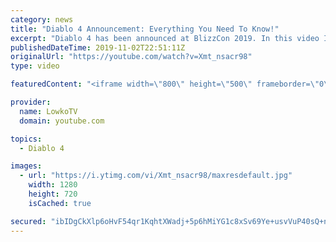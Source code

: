 ```yaml
---
category: news
title: "Diablo 4 Announcement: Everything You Need To Know!"
excerpt: "Diablo 4 has been announced at BlizzCon 2019. In this video I go over everything you need to know about this upcoming Blizzard Entertainment game."
publishedDateTime: 2019-11-02T22:51:11Z
originalUrl: "https://youtube.com/watch?v=Xmt_nsacr98"
type: video

featuredContent: "<iframe width=\"800\" height=\"500\" frameborder=\"0\" src=\"https://www.youtube.com/embed/Xmt_nsacr98\" allow=\"accelerometer; autoplay; encrypted-media; gyroscope; picture-in-picture\" allowfullscreen></iframe>"

provider:
  name: LowkoTV
  domain: youtube.com

topics:
  - Diablo 4

images:
  - url: "https://i.ytimg.com/vi/Xmt_nsacr98/maxresdefault.jpg"
    width: 1280
    height: 720
    isCached: true

secured: "ibIDgCkXlp6oHvF54qr1KqhtXWadj+5p6hMiYG1c8xSv69Ye+usvVuP40sQ+nI/as2n8nprd+/Bi7PBb7VxM5SzLdqwAIOIv4g/as1cHhn5CXJ9WnMOUxMfLX5bLOJ6Yn/Ft4nHs1nLzj9LELYKz3RLWJjwlvCHnur0I4Ay2OxJSGdSKaXAYFA84+UGmgXRtSaEquvGgATAAc0StOT0vgepVifIK5ZPFLkFNZwCnzthtIpLzXwdWhyOlYXm3o4wn5twWevSFQVzlU+2kKlCB2bXdMJILt4NFXy796oh09t219j/1tGSROjPPmmM0ISeu4xal/qDQy81er38FksOIyfY9+kdLWic/9DZuMiVyAVBJW4YZqhcTHtZveJLRMdDh+BZ0PR8+7YEhkXxzssGi744ckPTaZWF4YWXFltAEo65azV+upRIoypq9Vo/9bhR4;9c7vLnXnt3MiqH79sTFCLA=="
---
```


